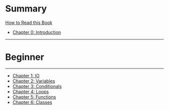 # Summary

[How to Read this Book](./reading_the_book.md)
- [Chapter 0: Introduction](./chapter_0.md)
---
# Beginner
---
- [Chapter 1: IO]()
- [Chapter 2: Variables]()
- [Chapter 3: Conditionals]()
- [Chapter 4: Loops]()
- [Chapter 5: Functions]()
- [Chapter 6: Classes]()
